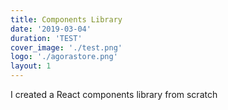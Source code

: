 ```yaml
---
title: Components Library
date: '2019-03-04'
duration: 'TEST'
cover_image: './test.png'
logo: './agorastore.png'
layout: 1
---
```


I created a React components library from scratch
